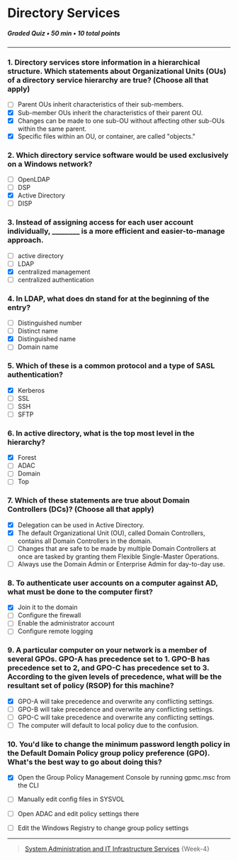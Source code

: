 # Directory Services
##### Graded Quiz • 50 min • 10 total points 
-------- 

### 1. Directory services store information in a hierarchical structure. Which statements about Organizational Units (OUs) of a directory service hierarchy are true? (Choose all that apply)

- [ ] Parent OUs inherit characteristics of their sub-members.
- [x] Sub-member OUs inherit the characteristics of their parent OU.
- [x] Changes can be made to one sub-OU without affecting other sub-OUs within the same parent.
- [x] Specific files within an OU, or container, are called "objects."

### 2. Which directory service software would be used exclusively on a Windows network?

- [ ] OpenLDAP
- [ ] DSP
- [x] Active Directory
- [ ] DISP

### 3. Instead of assigning access for each user account individually, ________ is a more efficient and easier-to-manage approach.

- [ ] active directory
- [ ] LDAP
- [x] centralized management
- [ ] centralized authentication

### 4. In LDAP, what does dn stand for at the beginning of the entry?

- [ ] Distinguished number
- [ ] Distinct name
- [x] Distinguished name
- [ ] Domain name

### 5. Which of these is a common protocol and a type of SASL authentication?

- [x] Kerberos
- [ ] SSL
- [ ] SSH
- [ ] SFTP

### 6. In active directory, what is the top most level in the hierarchy?

- [x] Forest
- [ ] ADAC
- [ ] Domain
- [ ] Top

### 7. Which of these statements are true about Domain Controllers (DCs)? (Choose all that apply)

- [x] Delegation can be used in Active Directory.
- [x] The default Organizational Unit (OU), called Domain Controllers, contains all Domain Controllers in the domain.
- [ ] Changes that are safe to be made by multiple Domain Controllers at once are tasked by granting them Flexible Single-Master Operations.
- [ ] Always use the Domain Admin or Enterprise Admin for day-to-day use.

### 8. To authenticate user accounts on a computer against AD, what must be done to the computer first?

- [x] Join it to the domain
- [ ] Configure the firewall
- [ ] Enable the administrator account
- [ ] Configure remote logging

### 9. A particular computer on your network is a member of several GPOs. GPO-A has precedence set to 1. GPO-B has precedence set to 2, and GPO-C has precedence set to 3. According to the given levels of precedence, what will be the resultant set of policy (RSOP) for this machine?

- [x] GPO-A will take precedence and overwrite any conflicting settings.
- [ ] GPO-B will take precedence and overwrite any conflicting settings.
- [ ] GPO-C will take precedence and overwrite any conflicting settings.
- [ ] The computer will default to local policy due to the confusion.

### 10. You'd like to change the minimum password length policy in the Default Domain Policy group policy preference (GPO). What's the best way to go about doing this?

- [x] Open the Group Policy Management Console by running gpmc.msc from the CLI
- [ ] Manually edit config files in SYSVOL
- [ ] Open ADAC and edit policy settings there
- [ ] Edit the Windows Registry to change group policy settings


---

> [System Administration and IT Infrastructure Services](https://www.coursera.org/learn/system-administration-it-infrastructure-services/) {Week-4} 

